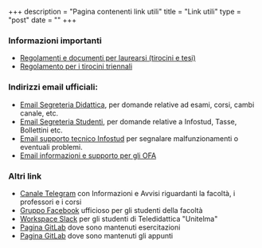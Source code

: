 +++
description = "Pagina contenenti link utili"
title = "Link utili"
type = "post"
date = ""
+++

### Informazioni importanti
- [Regolamenti e documenti per laurearsi (tirocini e tesi)](https://www.studiareinformatica.uniroma1.it/laurearsi)
- [Regolamento per i tirocini triennali](https://www.studiareinformatica.uniroma1.it/laurearsi/regolamento-tirocinio)

### Indirizzi email ufficiali:
- [Email Segreteria Didattica](mailto:segr.didattica@di.uniroma1.it), per domande relative ad esami, corsi, cambi canale, etc.
- [Email Segreteria Studenti](mailto:segrstudenti.I3S@uniroma1.it), per domande relative a Infostud, Tasse, Bollettini etc.
- [Email supporto tecnico Infostud](mailto:infostud@uniroma1.it) per segnalare malfunzionamenti o eventuali problemi.
- [Email informazioni e supporto per gli OFA](ofa@uniroma1.it)

### Altri link
- [Canale Telegram](https://t.me/sapienzafeed) con Informazioni e Avvisi riguardanti la facoltà, i professori e i corsi
- [Gruppo Facebook](https://m.facebook.com/groups/informaticasapienza) ufficioso per gli studenti della facoltà
- [Workspace Slack](https://ecssap.slack.com/) per gli studenti di Teledidattica "Unitelma"
- [Pagina GitLab](https://gitlab.com/sapienzastudents/exercises) dove sono mantenuti esercitazioni
- [Pagina GitLab](https://gitlab.com/sapienzastudents/resources) dove sono mantenuti gli appunti
